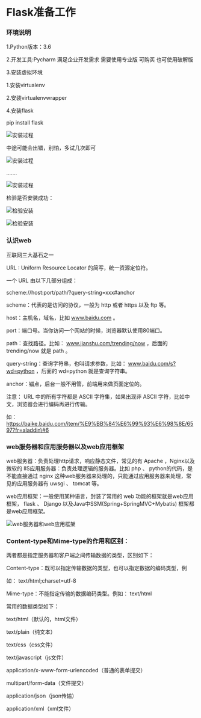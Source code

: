 ﻿# Flask准备工作

### 环境说明

1.Python版本：3.6

2.开发工具:Pycharm 满足企业开发需求 需要使用专业版 可购买 也可使用破解版

3.安装虚拟环境

1.安装virtualenv

2.安装virtualenvwrapper

4.安装flask

pip install flask


![安装过程](flask1.png)

中途可能会出错，别怕，多试几次即可

![安装过程](flask2.png)

.......

![安装过程](flask3.png)

检验是否安装成功：

![检验安装](successflask.png)

![检验安装](testflask.png)

### 认识web

互联网三大基石之一

URL : Uniform Resource Locator 的简写，统一资源定位符。

一个 URL 由以下几部分组成：

scheme://host:port/path/?query-string=xxx\#anchor

scheme：代表的是访问的协议，一般为 http 或者 https 以及 ftp 等。

host：主机名，域名，比如 www.baidu.com 。

port：端口号。当你访问一个网站的时候，浏览器默认使用80端口。

path：查找路径。比如： www.jianshu.com/trending/now ，后面的 trending/now 就是
path 。

query-string：查询字符串，也叫请求参数，比如： www.baidu.com/s?wd=python
，后面的 wd=python 就是查询字符串。

anchor：锚点，后台一般不用管，前端用来做页面定位的。

注意： URL 中的所有字符都是 ASCII 字符集，如果出现非 ASCII
字符，比如中文，浏览器会进行编码再进行传输。

如：https://baike.baidu.com/item/%E9%BB%84%E6%99%93%E6%98%8E/6597?fr=aladdin\#6

### web服务器和应用服务器以及web应用框架

web服务器：负责处理http请求，响应静态文件，常见的有 Apache ，Nginx以及微软的
IIS应用服务器：负责处理逻辑的服务器。比如 php 、 python的代码，是不能直接通过
nginx 这种web服务器来处理的，只能通过应用服务器来处理，常见的应用服务器有 uwsgi
、 tomcat 等。

web应用框架：一般使用某种语言，封装了常用的 web 功能的框架就是web应用框架，
flask 、 Django 以及Java中SSM(Spring+SpringMVC+Mybatis) 框架都是web应用框架。

![web服务器和web应用框架](web.png)

### Content-type和Mime-type的作用和区别：

两者都是指定服务器和客户端之间传输数据的类型，区别如下：

Content-type：既可以指定传输数据的类型，也可以指定数据的编码类型，例

如： text/html;charset=utf-8

Mime-type：不能指定传输的数据编码类型。例如： text/html

常用的数据类型如下：

text/html（默认的，html文件）

text/plain（纯文本）

text/css（css文件）

text/javascript（js文件）

application/x-www-form-urlencoded（普通的表单提交）

multipart/form-data（文件提交）

application/json（json传输）

application/xml（xml文件）


  [1]: https://raw.githubusercontent.com/Han-GR/Han-GR.github.io/main/posts/%E5%AE%89%E8%A3%85flask.png
  [2]: https://raw.githubusercontent.com/Han-GR/Han-GR.github.io/main/posts/%E5%AE%89%E8%A3%85flask2.png
  [3]: https://raw.githubusercontent.com/Han-GR/Han-GR.github.io/main/posts/%E5%AE%89%E8%A3%85flask3.png
  [4]: https://raw.githubusercontent.com/Han-GR/Han-GR.github.io/main/posts/%E6%88%90%E5%8A%9F%E5%AE%89%E8%A3%85flask.png
  [5]: https://raw.githubusercontent.com/Han-GR/Han-GR.github.io/main/posts/%E6%A3%80%E9%AA%8C%E6%98%AF%E5%90%A6%E5%AE%89%E8%A3%85%E6%88%90%E5%8A%9Fflask.png
